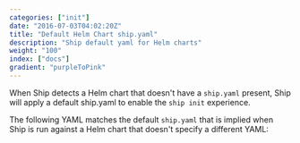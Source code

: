 ```yaml
---
categories: ["init"]
date: "2016-07-03T04:02:20Z"
title: "Default Helm Chart ship.yaml"
description: "Ship default yaml for Helm charts"
weight: "100"
index: ["docs"]
gradient: "purpleToPink"
---
```


When Ship detects a Helm chart that doesn't have a `ship.yaml` present, Ship will apply a default ship.yaml to enable the `ship init` experience.

The following YAML matches the default `ship.yaml` that is implied when Ship is run against a Helm chart that doesn't specify a different YAML:

